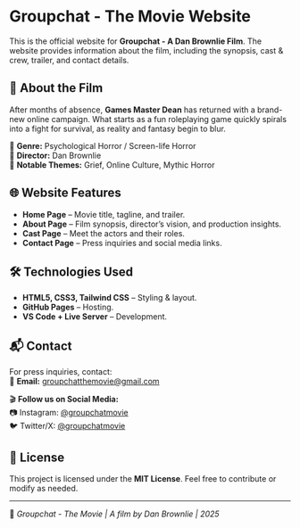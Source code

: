 # Groupchat - The Movie Website

This is the official website for **Groupchat - A Dan Brownlie Film**. The website provides information about the film, including the synopsis, cast & crew, trailer, and contact details.

## 📌 About the Film
After months of absence, **Games Master Dean** has returned with a brand-new online campaign. What starts as a fun roleplaying game quickly spirals into a fight for survival, as reality and fantasy begin to blur. 

🔹 **Genre:** Psychological Horror / Screen-life Horror  
🔹 **Director:** Dan Brownlie  
🔹 **Notable Themes:** Grief, Online Culture, Mythic Horror  

## 🌐 Website Features
- **Home Page** – Movie title, tagline, and trailer.
- **About Page** – Film synopsis, director’s vision, and production insights.
- **Cast Page** – Meet the actors and their roles.
- **Contact Page** – Press inquiries and social media links.

## 🛠️ Technologies Used
- **HTML5, CSS3, Tailwind CSS** – Styling & layout.
- **GitHub Pages** – Hosting.
- **VS Code + Live Server** – Development.

## 📬 Contact
For press inquiries, contact:  
📧 **Email:** [groupchatthemovie@gmail.com](mailto:groupchatthemovie@gmail.com)

🎬 **Follow us on Social Media:**  
📷 Instagram: [@groupchatmovie](#)  
🐦 Twitter/X: [@groupchatmovie](#)

## 📜 License
This project is licensed under the **MIT License**. Feel free to contribute or modify as needed.

---

🎥 *Groupchat - The Movie | A film by Dan Brownlie | 2025*
